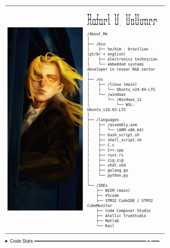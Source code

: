 <table>
  <tr>
    <td style="width: 50%;">
       <img src="https://github.com/RafaelVVolkmer/RafaelVVolkmer/blob/main/image_0.png" alt="Asuka" style="width: 200%; border: none;"/>
    </td>
    <td style="width: 50%; vertical-align: top;">
      <p style="font-family: monospace; font-size: 16px;">
       
    ┳┓  ┏    ┓  ┓┏   ┓┏  ┓┓        
    ┣┫┏┓╋┏┓┏┓┃  ┃┃   ┃┃┏┓┃┃┏┏┳┓┏┓┏┓
    ┛┗┗┻┛┗┻┗ ┗  ┗┛.  ┗┛┗┛┗┛┗┛┗┗┗ ┛ 

</p>

    /About_Me
    │
    ├── /bio
    │    ├── he/him - brazilian - (pt/br + english)
    │    ├── electronics technician
    │    └── embedded systems developer in resear R&D sector
    │
    ├── /os
    │    ├── /linux (main)
    │    │   └── Ubuntu_v24.04-LTS
    │    └── /windows
    │        └── /Windows_11
    │            └── WSL-Ubuntu_v18.03-LTS
    │
    ├── /languages
    │    ├── /assembly.asm
    │    │   └── (ARM-x86_64)
    │    ├── bash_script.sh
    │    ├── shell_script.sh
    │    ├── C.c
    │    ├── C++.cpp
    │    ├── rust.rs
    │    ├── zig.zig
    │    ├── vhdl.vhd
    │    ├── golang.go
    │    └── python.py
    │
    └── /IDEs
        ├── NVIM (main)
        ├── VScode
        ├── STM32 CudeIDE / STM32 CubeMonitor
        ├── Code Composer Studio
        ├── Atollic TrueStudio
        ├── Matlab
        └── Keil
        
  </tr>
</table>

<details>
<summary> Code Stats ━━━━━━━━━━━━━━━━━━━━━━━━━━━━━━━━━━━━━━━━━━ ━ ━━━</summary>
<br>
  <img src="https://leetcard.jacoblin.cool/Rafael_Volkmer?theme=nord&font=JetBrains%20Mono" height="149" alt="LeetCode Stats" /> <img src="https://github-readme-stats.vercel.app/api?username=RafaelVVolkmer&hide_title=false&hide_rank=false&show_icons=true&include_all_commits=true&count_private=true&disable_animations=false&theme=nord&locale=en&hide_border=true&order=1" height="148" alt="stats graph"  />
<br>
━━━ ━ ━━━━━━━━━━━━━━━━━━━━━━━━━━━━━━━━━━━━━━━━━━━━━━━━
</details>





                                                                                                          
                                                                                                          

